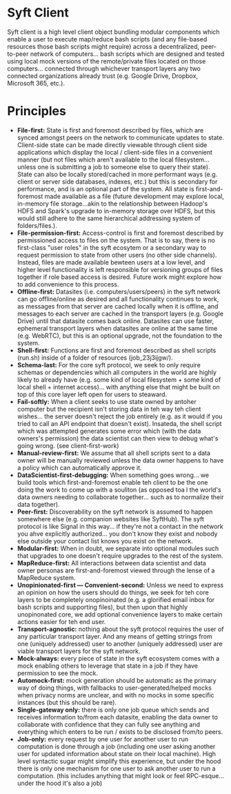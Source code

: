 # Syft Client

Syft client is a high level client object bundling modular components which enable a user to execute map/reduce bash scripts (and any file-based resources those bash scripts might require) across a decentralized, peer-to-peer network of computers... bash scripts which are designed and tested using local mock versions of the remote/private files located on those computers... connected through whichever transport layers any two connected organizations already trust (e.g. Google Drive, Dropbox, Microsoft 365, etc.). 

# Principles

- **File-first:** State is first and foremost described by files, which are synced amongst peers on the network to communicate updates to state. Client-side state can be made directly viewable through client side applications which display the local / client-side files in a convenient manner (but not files which aren't available to the local filesystem... unless one is submitting a job to someone else to query their state). State can also be locally stored/cached in more performant ways (e.g. client or server side databases, indexes, etc.) but this is secondary for performance, and is an optional part of the system. All state is first-and-foremost made available as a file (future development may explore local, in-memory file storage...akin to the relationship between Hadoop's HDFS and Spark's upgrade to in-memory storage over HDFS, but this would still adhere to the same hierarchical addressing system of folders/files.).
- **File-permission-first:** Access-control is first and foremost described by permissioned access to files on the system. That is to say, there is no first-class "user roles" in the syft ecosytem or a secondary way to request permission to state from other users (no other side channels). Instead, files are made available bewteen users at a low level, and higher level functionality is left responsible for versioning groups of files together if role based access is desired. Future work might explore how to add convenience to this process.
- **Offline-first:** Datasites (i.e. computers/users/peers) in the syft network can go offline/online as desired and all functionality continues to work, as messages from that server are cached locally when it is offline, and messages to each server are cached in the transport layers (e.g. Google Drive) until that datasite comes back online. Datasites can use faster, ephemeral transport layers when datasites are online at the same time (e.g. WebRTC), but this is an optional upgrade, not the foundation to the system.
- **Shell-first:** Functions are first and foremost described as shell scripts (run.sh) inside of a folder of resources (job_23j3ijgw/).
- **Schema-last:** For the core syft protocol, we seek to only require schemas or dependencies which all computers in the world are highly likely to already have (e.g. some kind of local filesystem + some kind of local shell + internet access)... with anything else that might be built on top of this core layer left open for users to steaward.
- **Fail-softly:** When a client seeks to use state owned by antoher computer but the recipient isn't storing data in teh way teh client wishes... the server doesn't reject the job entirely (e.g. as it would if you tried to call an API endpoint that doesn't exist). Insateda, the shell script which was attempted generates some error which (with the data owners's permission) the data scientist can then view to debug what's going wrong. (see client-first-work)
- **Manual-review-first:** We assume that all shell scripts sent to a data owner will be manually reviewed unless the data owner happens to have a policy which can automatically approve it.
- **DataScientist-first-debugging:** When something goes wrong... we build tools which first-and-foremost enable teh client to be the one doing the work to come up with a souliton (as opposed toa l the world's data owners needing to collaborate together... such as to normalize their data together).
- **Peer-first:** Discoverability on the syft network is assumed to happen somewhere else (e.g. companion websites like SyftHub). The syft protocol is like Signal in this way... if they're not a contact in the network you ahve explicitly authorized... you don't know they exist and nobody else outside your contact list knows you exist on the network.
- **Modular-first:** When in doubt, we separate into optional modules such that upgrades to one doesn't require upgrades to the rest of the system.
- **MapReduce-first:** All interactions between data scientist and data owner personas are first-and-foremost viewed through the lense of a MapReduce system.
- **Unopinionated-first — Convenient-second:** Unless we need to express an opinion on how the users should do things, we seek for teh core layers to be completely onopinoinated (e.g. a glorified email inbox for bash scripts and supporting files), but then upon that highly unopinonated core, we add optional convenience layers to make certain actions easier for teh end user. 
- **Transport-agnostic:** nothing about the syft protocol requires the user of any particular transport layer. And any means of getting strings from one (uniquely addressed) user to another (uniquely addressed) user are viable transport layers for the syft network.
- **Mock-always:** every piece of state in the syft ecosystem comes with a mock enabling others to leverage that state in a job if they have permission to see the mock.
- **Automock-first:** mock generation should be automatic as the primary way of doing things, with fallbacks to user-generated/helped mocks when privacy norms are unclear, and with no mocks in some specific instances (but this should be rare).
- **Single-gateway only:** there is only one job queue which sends and receives information to/from each datasite, enabling the data owner to collaborate with confidence that they can fully see anything and everything which enters to be run / exists to be disclosed from/to peers.
- **Job-only:** every request by one user for another user to run computation is done through a job (including one user asking another user for updated information about state on their local machine). High level syntactic sugar might simplify this experience, but under the hood there is only one mechanism for one user to ask another user to run a computation. (this includes anything that might look or feel RPC-esque... under the hood it's also a job)

